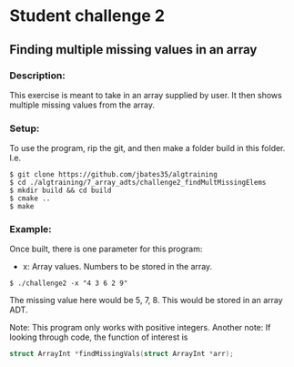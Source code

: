 # Student challenge 2
## Finding multiple missing values in an array
### Description:
This exercise is meant to take in an array supplied by user. It then shows multiple missing values from the array.
### Setup: 
To use the program, rip the git, and then make a folder build in this folder. I.e.
```
$ git clone https://github.com/jbates35/algtraining
$ cd ./algtraining/7_array_adts/challenge2_findMultMissingElems
$ mkdir build && cd build
$ cmake ..
$ make
```
### Example:
Once built, there is one parameter for this program:
- x: Array values. Numbers to be stored in the array.
```
$ ./challenge2 -x "4 3 6 2 9"
```
The missing value here would be 5, 7, 8. This would be stored in an array ADT.

Note: This program only works with positive integers.
Another note: If looking through code, the function of interest is 
```c
struct ArrayInt *findMissingVals(struct ArrayInt *arr);
```